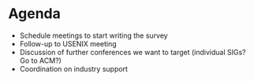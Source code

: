 # Agenda
* Schedule meetings to start writing the survey
* Follow-up to USENIX meeting
* Discussion of further conferences we want to target (individual SIGs? Go to ACM?)
* Coordination on industry support
